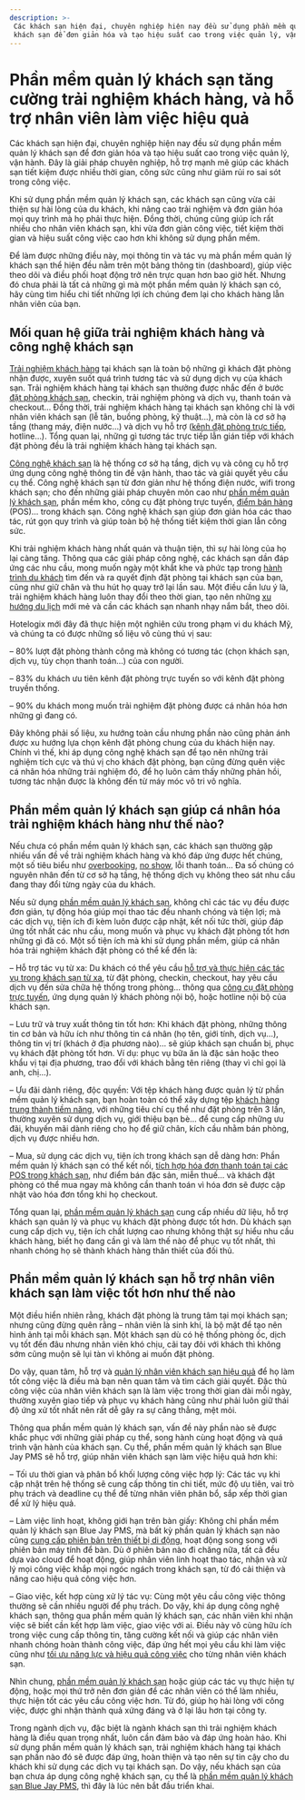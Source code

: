 ```yaml
---
description: >-
 Các khách sạn hiện đại, chuyên nghiệp hiện nay đều sử dụng phần mềm quản lý
 khách sạn để đơn giản hóa và tạo hiệu suất cao trong việc quản lý, vận hành.
---
```


# Phần mềm quản lý khách sạn tăng cường trải nghiệm khách hàng, và hỗ trợ nhân viên làm việc hiệu quả

Các khách sạn hiện đại, chuyên nghiệp hiện nay đều sử dụng phần mềm quản lý khách sạn để đơn giản hóa và tạo hiệu suất cao trong việc quản lý, vận hành. Đây là giải pháp chuyên nghiệp, hỗ trợ mạnh mẽ giúp các khách sạn tiết kiệm được nhiều thời gian, công sức cũng như giảm rủi ro sai sót trong công việc.

Khi sử dụng phần mềm quản lý khách sạn, các khách sạn cũng vừa cải thiện sự hài lòng của du khách, khi nâng cao trải nghiệm và đơn giản hóa mọi quy trình mà họ phải thực hiện. Đồng thời, chúng cũng giúp ích rất nhiều cho nhân viên khách sạn, khi vừa đơn giản công việc, tiết kiệm thời gian và hiệu suất công việc cao hơn khi không sử dụng phần mềm.

Để làm được những điều này, mọi thông tin và tác vụ mà phần mềm quản lý khách sạn thể hiện đều nằm trên một bảng thông tin (dashboard), giúp việc theo dõi và điều phối hoạt động trở nên trực quan hơn bao giờ hết. Nhưng đó chưa phải là tất cả những gì mà một phần mềm quản lý khách sạn có, hãy cùng tìm hiểu chi tiết những lợi ích chúng đem lại cho khách hàng lẫn nhân viên của bạn.

## Mối quan hệ giữa trải nghiệm khách hàng và công nghệ khách sạn

[Trải nghiệm khách hàng](https://bluejaypms.com/article/lam-the-nao-de-dap-ung-va-vuot-qua-ky-vong-cua-khach-hang-tai-khach-san-226) tại khách sạn là toàn bộ những gì khách đặt phòng nhận được, xuyên suốt quá trình tương tác và sử dụng dịch vụ của khách sạn. Trải nghiệm khách hàng tại khách sạn thưởng được nhắc đến ở bước [đặt phòng khách sạn](https://bluejaypms.com/article/lam-the-nao-de-phan-tich-hieu-qua-khach-san-bang-phan-mem-quan-ly-khach-san-204), checkin, trải nghiệm phòng và dịch vụ, thanh toán và checkout… Đồng thời, trải nghiệm khách hàng tại khách sạn không chỉ là với nhân viên khách sạn (lễ tân, buồng phòng, kỹ thuật…), mà còn là cơ sở hạ tầng (thang máy, điện nước…) và dịch vụ hỗ trợ ([kênh đặt phòng trực tiếp](https://bluejaypms.com/article/loi-ich-booking-engine-87), hotline…). Tổng quan lại, những gì tương tác trực tiếp lẫn gián tiếp với khách đặt phòng đều là trải nghiệm khách hàng tại khách sạn.

[Công nghệ khách sạn](https://bluejaypms.com/article/5-van-de-thuong-gap-khi-cac-khach-san-khong-ap-dung-thanh-toan-truc-tuyen-234) là hệ thống cơ sở hạ tầng, dịch vụ và công cụ hỗ trợ ứng dụng công nghệ thông tin để vận hành, thao tác và giải quyết yêu cầu cụ thể. Công nghệ khách sạn từ đơn giản như hệ thống điện nước, wifi trong khách sạn; cho đến những giải pháp chuyên môn cao như [phần mềm quản lý khách sạn](https://bluejaypms.com/article/6-ly-do-lua-chon-he-thong-phan-mem-quan-ly-khach-san-106), phần mềm kho, công cụ đặt phòng trực tuyến, [điểm bán hàng](https://bluejaypms.com/article/quan-ly-ban-hang-168) (POS)… trong khách sạn. Công nghệ khách sạn giúp đơn giản hóa các thao tác, rút gọn quy trình và giúp toàn bộ hệ thống tiết kiệm thời gian lẫn công sức.

Khi trải nghiệm khách hàng nhất quán và thuận tiện, thì sự hài lòng của họ lại càng tăng. Thông qua các giải pháp công nghệ, các khách sạn dần đáp ứng các nhu cầu, mong muốn ngày một khắt khe và phức tạp trong [hành trình du khách](https://bluejaypms.com/article/hanh-trinh-du-khach-va-nhung-giai-doan-tim-den-khach-san-cua-ban-227) tìm đến và ra quyết định đặt phòng tại khách sạn của bạn, cũng như giữ chân và thu hút họ quay trở lại lần sau. Một điều cần lưu ý là, trải nghiệm khách hàng luôn thay đổi theo thời gian, tạo nên những [xu hướng du lịch](https://bluejaypms.com/article/nhung-dieu-khach-san-can-biet-ve-nguoi-dang-co-nhu-cau-du-lich-trai-nghiem-198) mới mẻ và cần các khách sạn nhanh nhạy nắm bắt, theo dõi.

Hotelogix mới đây đã thực hiện một nghiên cứu trong phạm vi du khách Mỹ, và chúng ta có được những số liệu vô cùng thú vị sau:

– 80% lượt đặt phòng thành công mà không có tương tác (chọn khách sạn, dịch vụ, tùy chọn thanh toán…) của con người.

– 83% du khách ưu tiên kênh đặt phòng trực tuyến so với kênh đặt phòng truyền thống.

– 90% du khách mong muốn trải nghiệm đặt phòng được cá nhân hóa hơn những gì đang có.

Đây không phải số liệu, xu hướng toàn cầu nhưng phần nào cũng phản ánh được xu hướng lựa chọn kênh đặt phòng chung của du khách hiện nay. Chính vì thế, khi áp dụng công nghệ khách sạn để tạo nên những trải nghiệm tích cực và thú vị cho khách đặt phòng, bạn cũng đừng quên việc cá nhân hóa những trải nghiệm đó, để họ luôn cảm thấy những phản hồi, tương tác nhận được là không đến từ máy móc vô tri vô nghĩa.

## Phần mềm quản lý khách sạn giúp cá nhân hóa trải nghiệm khách hàng như thế nào?

Nếu chưa có phần mềm quản lý khách sạn, các khách sạn thường gặp nhiều vấn đề về trải nghiệm khách hàng và khó đáp ứng được hết chúng, một số tiêu biểu như [overbooking](https://bluejaypms.com/article/overbooking-nguy-hiem-nhu-the-nao-113), [no show](https://bluejaypms.com/article/no-show-118), lỗi thanh toán… Đa số chúng có nguyên nhân đến từ cơ sở hạ tầng, hệ thống dịch vụ không theo sát nhu cầu đang thay đổi từng ngày của du khách.

Nếu sử dụng [phần mềm quản lý khách sạn](https://bluejaypms.com/article/nhung-loi-ich-cua-phan-mem-quan-ly-khach-san-dua-tren-dam-may-dem-den-cho-cac-khach-san-217), không chỉ các tác vụ đều được đơn giản, tự động hóa giúp mọi thao tác đều nhanh chóng và tiện lợi; mà các dịch vụ, tiện ích đi kèm luôn được cập nhật, kết nối tức thời, giúp đáp ứng tốt nhất các nhu cầu, mong muốn và phục vụ khách đặt phòng tốt hơn những gì đã có. Một số tiện ích mà khi sử dụng phần mềm, giúp cá nhân hóa trải nghiệm khách đặt phòng có thể kể đến là:

– Hỗ trợ tác vụ từ xa: Du khách có thể yêu cầu [hỗ trợ và thực hiện các tác vụ trong khách sạn từ xa](https://bluejaypms.com/article/quan-ly-homestay-tu-xa-anan-hue-109), từ đặt phòng, checkin, checkout, hay yêu cầu dịch vụ đến sửa chữa hệ thống trong phòng… thông qua [công cụ đặt phòng trực tuyến](https://bluejaypms.com/booking-engine), ứng dụng quản lý khách phòng nội bộ, hoặc hotline nội bộ của khách sạn.

– Lưu trữ và truy xuất thông tin tốt hơn: Khi khách đặt phòng, những thông tin cơ bản và hữu ích như thông tin cá nhân (họ tên, giới tính, dịch vụ…), thông tin vị trí (khách ở địa phương nào)… sẽ giúp khách sạn chuẩn bị, phục vụ khách đặt phòng tốt hơn. Ví dụ: phục vụ bữa ăn là đặc sản hoặc theo khẩu vị tại địa phương, trao đổi với khách bằng tên riêng (thay vì chỉ gọi là anh, chị…).

– Ưu đãi dành riêng, độc quyền: Với tệp khách hàng được quản lý từ phần mềm quản lý khách sạn, bạn hoàn toàn có thể xây dựng tệp [khách hàng trung thành tiềm năng](https://bluejaypms.com/article/tim-hieu-ve-quan-ly-trai-nghiem-khach-cua-khach-san-de-ap-dung-ngay-hom-nay-223), với những tiêu chí cụ thể như đặt phòng trên 3 lần, thường xuyên sử dụng dịch vụ, giới thiệu bạn bè… để cung cấp những ưu đãi, khuyến mãi dành riêng cho họ để giữ chân, kích cầu nhằm bán phòng, dịch vụ được nhiều hơn.

– Mua, sử dụng các dịch vụ, tiện ích trong khách sạn dễ dàng hơn: Phần mềm quản lý khách sạn có thể kết nối, [tích hợp hóa đơn thanh toán tại các POS trong khách sạn](https://bluejaypms.com/article/property-management-system-pms-la-gi-va-tam-quan-trong-trong-khach-san-241), như điểm bán đặc sản, miễn thuế… và khách đặt phòng có thể mua ngay mà không cần thanh toán vì hóa đơn sẽ được cập nhật vào hóa đơn tổng khi họ checkout.

Tổng quan lại, [phần mềm quản lý khách sạn](https://bluejaypms.com/article/tinh-nang-cua-phan-mem-quan-ly-khach-san-pms-92) cung cấp nhiều dữ liệu, hỗ trợ khách sạn quản lý và phục vụ khách đặt phòng được tốt hơn. Dù khách sạn cung cấp dịch vụ, tiện ích chất lượng cao nhưng không thật sự hiểu nhu cầu khách hàng, biết họ đang cần gì và làm thế nào để phục vụ tốt nhất, thì nhanh chóng họ sẽ thành khách hàng thân thiết của đối thủ.

## Phần mềm quản lý khách sạn hỗ trợ nhân viên khách sạn làm việc tốt hơn như thế nào

Một điều hiển nhiên rằng, khách đặt phòng là trung tâm tại mọi khách sạn; nhưng cũng đừng quên rằng – nhân viên là sinh khí, là bộ mặt để tạo nên hình ảnh tại mỗi khách sạn. Một khách sạn dù có hệ thống phòng ốc, dịch vụ tốt đến đâu nhưng nhân viên khó chịu, cãi tay đôi với khách thì không sớm cũng muộn sẽ lụi tàn vì không ai muốn đặt phòng.

Do vậy, quan tâm, hỗ trợ và [quản lý nhân viên khách sạn hiệu quả](https://bluejaypms.com/article/quan-ly-nhan-vien-khach-san-hieu-qua-133) để họ làm tốt công việc là điều mà bạn nên quan tâm và tìm cách giải quyết. Đặc thù công việc của nhân viên khách sạn là làm việc trong thời gian dài mỗi ngày, thường xuyên giao tiếp và phục vụ khách hàng cũng như phải luôn giữ thái độ ứng xử tốt nhất nên rất dễ gây ra sự căng thẳng, mệt mỏi.

Thông qua phần mềm quản lý khách sạn, vấn đề này phần nào sẽ được khắc phục với những giải pháp cụ thể, song hành cùng hoạt động và quá trình vận hành của khách sạn. Cụ thể, phần mềm quản lý khách sạn Blue Jay PMS sẽ hỗ trợ, giúp nhân viên khách sạn làm việc hiệu quả hơn khi:

– Tối ưu thời gian và phân bổ khối lượng công việc hợp lý: Các tác vụ khi cập nhật trên hệ thống sẽ cung cấp thông tin chi tiết, mức độ ưu tiên, vai trò phụ trách và deadline cụ thể để từng nhân viên phân bổ, sắp xếp thời gian để xử lý hiệu quả.

– Làm việc linh hoạt, không giới hạn trên bàn giấy: Không chỉ phần mềm quản lý khách sạn Blue Jay PMS, mà bất kỳ phần quản lý khách sạn nào cũng [cung cấp phiên bản trên thiết bị di động](https://bluejaypms.com/article/6-ly-do-lua-chon-he-thong-phan-mem-quan-ly-khach-san-106), hoạt động song song với phiên bản máy tính để bàn. Dù ở phiên bản nào đi chăng nữa, tất cả đều dựa vào cloud để hoạt động, giúp nhân viên linh hoạt thao tác, nhận và xử lý mọi công việc khắp mọi ngóc ngách trong khách sạn, từ đó cải thiện và nâng cao hiệu quả công việc hơn.

– Giao việc, kết hợp cùng xử lý tác vụ: Cùng một yêu cầu công việc thông thường sẽ cần nhiều người để phụ trách. Do vậy, khi áp dụng công nghệ khách sạn, thông qua phần mềm quản lý khách sạn, các nhân viên khi nhận việc sẽ biết cần kết hợp làm việc, giao việc với ai. Điều này vô cùng hữu ích trong việc cung cấp thông tin, tăng cường kết nối và giúp các nhân viên nhanh chóng hoàn thành công việc, đáp ứng hết mọi yêu cầu khi làm việc cũng như [tối ưu năng lực và hiệu quả công việc](https://bluejaypms.com/article/lam-the-nao-de-phan-tich-hieu-qua-khach-san-bang-phan-mem-quan-ly-khach-san-204) cho từng nhân viên khách sạn.

Nhìn chung, [phần mềm quản lý khách sạn](https://bluejaypms.com/article/khi-nao-nen-dung-phan-mem-quan-ly-khach-san-mien-phi-173) hoặc giúp các tác vụ thực hiện tự động, hoặc mọi thứ trở nên đơn giản để các nhân viên có thể làm nhiều, thực hiện tốt các yêu cầu công việc hơn. Từ đó, giúp họ hài lòng với công việc, được ghi nhận thành quả xứng đáng và ở lại lâu hơn tại công ty.

Trong ngành dịch vụ, đặc biệt là ngành khách sạn thì trải nghiệm khách hàng là điều quan trọng nhất, luôn cần đảm bảo và đáp ứng hoàn hảo. Khi sử dụng phần mềm quản lý khách sạn, trải nghiệm khách hàng tại khách sạn phần nào đó sẽ được đáp ứng, hoàn thiện và tạo nên sự tin cậy cho du khách khi sử dụng các dịch vụ tại khách sạn. Do vậy, nếu khách sạn của bạn chưa áp dụng công nghệ khách sạn, cụ thể là [phần mềm quản lý khách sạn Blue Jay PMS](https://bluejaypms.com/pms), thì đây là lúc nên bắt đầu triển khai.
